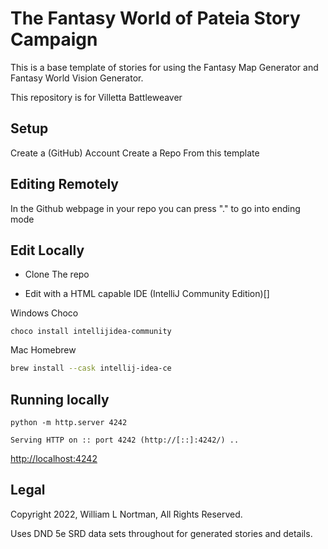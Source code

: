 # The Fantasy World of Pateia Story Campaign

This is a base template of stories for using the Fantasy Map Generator and Fantasy World Vision Generator.

This repository is for Villetta Battleweaver

## Setup

Create a (GitHub) Account
Create a Repo From this template
## Editing Remotely

In the Github webpage in your repo you can press "." to go into ending mode

## Edit Locally

* Clone The repo

* Edit with a HTML capable IDE (IntelliJ Community Edition)[]

Windows Choco
```commandline
choco install intellijidea-community
```

Mac Homebrew
```bash
brew install --cask intellij-idea-ce
```


## Running locally

```commandline
python -m http.server 4242
```

```commandline
Serving HTTP on :: port 4242 (http://[::]:4242/) ..
```

[http://localhost:4242](http://localhost:4242/)

## Legal

Copyright 2022, William L Nortman, All Rights Reserved.


Uses DND 5e SRD data sets throughout for generated stories and details.


